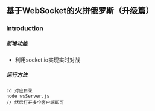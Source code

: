 ## 基于WebSocket的火拼俄罗斯（升级篇）
###

### Introduction

##### 新增功能

* 利用socket.io实现实时对战

##### 运行方法

	cd 对应目录
	node wsServer.js
	// 然后打开多个客户端即可

